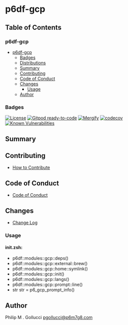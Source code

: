 # p6df-gcp

## Table of Contents


### p6df-gcp
- [p6df-gcp](#p6df-gcp)
  - [Badges](#badges)
  - [Distributions](#distributions)
  - [Summary](#summary)
  - [Contributing](#contributing)
  - [Code of Conduct](#code-of-conduct)
  - [Changes](#changes)
    - [Usage](#usage)
  - [Author](#author)

### Badges

[![License](https://img.shields.io/badge/License-Apache%202.0-yellowgreen.svg)](https://opensource.org/licenses/Apache-2.0)
[![Gitpod ready-to-code](https://img.shields.io/badge/Gitpod-ready--to--code-blue?logo=gitpod)](https://gitpod.io/#https://github.com/p6m7g8/p6df-gcp)
[![Mergify](https://img.shields.io/endpoint.svg?url=https://gh.mergify.io/badges/p6m7g8/p6df-gcp/&style=flat)](https://mergify.io)
[![codecov](https://codecov.io/gh/p6m7g8/p6df-gcp/branch/master/graph/badge.svg?token=14Yj1fZbew)](https://codecov.io/gh/p6m7g8/p6df-gcp)
[![Known Vulnerabilities](https://snyk.io/test/github/p6m7g8/p6df-gcp/badge.svg?targetFile=package.json)](https://snyk.io/test/github/p6m7g8/p6df-gcp?targetFile=package.json)

## Summary

## Contributing

- [How to Contribute](CONTRIBUTING.md)

## Code of Conduct

- [Code of Conduct](CODE_OF_CONDUCT.md)

## Changes

- [Change Log](CHANGELOG.md)

### Usage

#### init.zsh:

- p6df::modules::gcp::deps()
- p6df::modules::gcp::external::brew()
- p6df::modules::gcp::home::symlink()
- p6df::modules::gcp::init()
- p6df::modules::gcp::langs()
- p6df::modules::gcp::prompt::line()
- str str = p6_gcp_prompt_info()


## Author

Philip M . Gollucci <pgollucci@p6m7g8.com>
